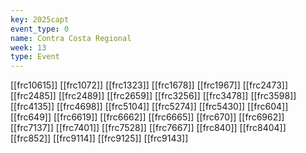 ```yaml
---
key: 2025capt
event_type: 0
name: Contra Costa Regional
week: 13
type: Event
---
```

[[frc10615]]
[[frc1072]]
[[frc1323]]
[[frc1678]]
[[frc1967]]
[[frc2473]]
[[frc2485]]
[[frc2489]]
[[frc2659]]
[[frc3256]]
[[frc3478]]
[[frc3598]]
[[frc4135]]
[[frc4698]]
[[frc5104]]
[[frc5274]]
[[frc5430]]
[[frc604]]
[[frc649]]
[[frc6619]]
[[frc6662]]
[[frc6665]]
[[frc670]]
[[frc6962]]
[[frc7137]]
[[frc7401]]
[[frc7528]]
[[frc7667]]
[[frc840]]
[[frc8404]]
[[frc852]]
[[frc9114]]
[[frc9125]]
[[frc9143]]

